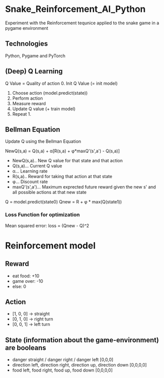 # Snake_Reinforcement_AI_Python
Experiment with the Reinforcement tequnice applied to the snake game in a pygame environment
## Technologies
Python, Pygame and PyTorch

## (Deep) Q Learning
Q Value = Quality of action
0. Init Q Value (= init model)
1. Choose action (model.predict(state))
2. Perform action
3. Measure reward
4. Update Q value (+ train model)
5. Repeat 1.

## Bellman Equation
Update Q using the Bellman Equation

NewQ(s,a) = Q(s,a) + α[R(s,a) + φ*maxQ'(s',a') - Q(s,a)]
* NewQ(s,a).. New Q value for that state and that action
* Q(s,a)... Current Q value
* α... Learning rate
* R(s,a).. Reward for taking that action at that state
* φ... Discount rate
* maxQ'(s',a')... Maximum exprected future reward given the new s' and all possible actions at that new state

Q = model.predict(state0)
Qnew = R + φ * max(Q(state1))

### Loss Function for optimization
Mean squared error: loss = (Qnew - Q)^2
# Reinforcement model
## Reward
- eat food: +10
- game over: -10
- else: 0

## Action
- [1, 0, 0] -> straight
- [0, 1, 0] -> right turn
- [0, 0, 1] -> left turn

## State (information about the game-environment) are booleans
- danger straight / danger right / danger left [0,0,0]
- direction left, direction right, direction up, direction down [0,0,0,0]
- food left, food right, food up, food down [0,0,0,0]